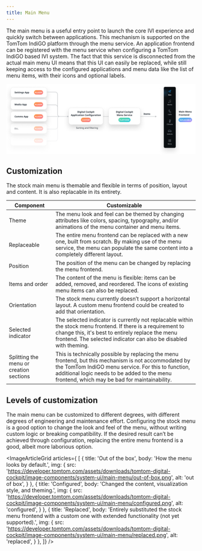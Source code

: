 ```yaml
---
title: Main Menu
---
```


The main menu is a useful entry point to launch the core IVI experience and quickly switch between 
applications. This mechanism is supported on the TomTom IndiGO platform through the 
menu service. An application frontend can be registered with the menu service when configuring a 
TomTom IndiGO based IVI system. The fact that this service is disconnected from the actual main 
menu UI means that this UI can easily be replaced, while still keeping access to the configured 
applications and menu data like the list of menu items, with their icons and optional labels.

![overview](images/main-menu/overview.png)

## Customization

The stock main menu is themable and flexible in terms of position, layout and content. It is also 
replacable in its entirety.

| Component     | Customizable  |
| ------------- | ------------- |
| Theme | The menu look and feel can be themed by changing attributes like colors, spacing, typography, and/or animations of the menu container and menu items. |
| Replaceable | The entire menu frontend can be replaced with a new one, built from scratch. By making use of the menu service, the menu can populate the same content into a completely different layout. |
| Position | The position of the menu can be changed by replacing the menu frontend. |
| Items and order | The content of the menu is flexible: items can be added, removed, and reordered. The icons of existing menu items can also be replaced. |
| Orientation | The stock menu currently doesn’t support a horizontal layout. A custom menu frontend could be created to add that orientation. |
| Selected indicator | The selected indicator is currently not replacable within the stock menu frontend. If there is a requirement to change this, it's best to entirely replace the menu frontend. The selected indicator can also be disabled with theming. |
| Splitting the menu or creation sections | This is technically possible by replacing the menu frontend, but this mechanism is not accommodated by the TomTom IndiGO menu service. For this to function, additional logic needs to be added to the menu frontend, which may be bad for maintainability. |

## Levels of customization

The main menu can be customized to different degrees, with different degrees of 
engineering and maintenance effort. Configuring the stock menu is a good option to change the look 
and feel of the menu, without writing custom logic or breaking compatibility. If the 
desired result can’t be achieved through configuration, replacing the entire menu frontend is a 
good, albeit more laborious option.

<ImageArticleGrid articles={
 [
   {
     title: 'Out of the box',
     body: 'How the menu looks by default.',
     img: {
       src: 'https://developer.tomtom.com/assets/downloads/tomtom-digital-cockpit/image-components/system-ui/main-menu/out-of-box.png',
       alt: 'out of box',
     }
   },
  {
     title: 'Configured',
     body: 'Changed the content, visualization style, and theming.',
     img: {
       src: 'https://developer.tomtom.com/assets/downloads/tomtom-digital-cockpit/image-components/system-ui/main-menu/configured.png',
       alt: 'configured',
     }
   },
  {
     title: 'Replaced',
     body: 'Entirely substituted the stock menu frontend with a custom one with extended functionality (not yet supported).',
     img: {
       src: 'https://developer.tomtom.com/assets/downloads/tomtom-digital-cockpit/image-components/system-ui/main-menu/replaced.png',
       alt: 'replaced',
     }
   },
 ]}
/>